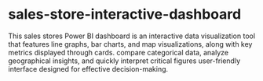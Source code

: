 # sales-store-interactive-dashboard
This sales stores Power BI dashboard is an interactive data visualization tool that features line graphs, bar charts, and map visualizations, along with key metrics displayed through cards.  compare categorical data, analyze geographical insights, and quickly interpret critical figures user-friendly interface designed for effective decision-making.
